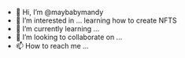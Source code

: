 - 👋 Hi, I’m @maybabymandy 
- 👀 I’m interested in ... learning how to create NFTS
- 🌱 I’m currently learning ...
- 💞️ I’m looking to collaborate on ...
- 📫 How to reach me ...

<!---
maybabymandy/maybabymandy is a ✨ special ✨ repository because its `README.md` (this file) appears on your GitHub profile.
You can click the Preview link to take a look at your changes.
--->
